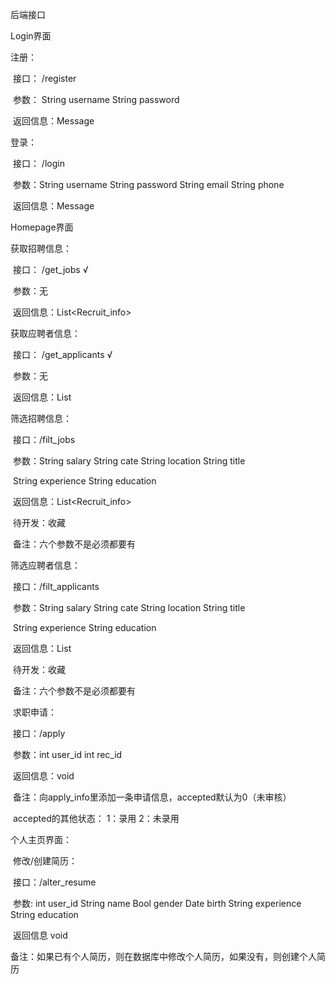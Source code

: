 后端接口

Login界面

  注册：  

​          接口： /register      

​          参数： String username    String password

​          返回信息：Message

  登录：

​          接口： /login

​          参数：String username    String password    String email    String phone

​          返回信息：Message

Homepage界面

  获取招聘信息：

​          接口： /get_jobs  √

​          参数：无

​          返回信息：List<Recruit_info>

   获取应聘者信息：

​          接口： /get_applicants   √

​          参数：无

​          返回信息：List<resume>

   筛选招聘信息：

​          接口：/filt_jobs

​          参数：String salary    String cate   String location    String title    

​                     String experience   String education

​          返回信息：List<Recruit_info>

​          待开发：收藏

​          备注：六个参数不是必须都要有

   筛选应聘者信息：

​          接口：/filt_applicants

​          参数：String salary    String cate   String location    String title    

​                     String experience   String education

​          返回信息：List<resume>

​          待开发：收藏

​          备注：六个参数不是必须都要有

​    求职申请：

​          接口：/apply

​          参数：int user_id    int rec_id

​          返回信息：void

​          备注：向apply_info里添加一条申请信息，accepted默认为0（未审核）

​                     accepted的其他状态： 1：录用  2：未录用

个人主页界面：

​    修改/创建简历：    

​        接口：/alter_resume

​        参数: int user_id    String name   Bool gender   Date birth    String    experience    String education  

​        返回信息 void

​        备注：如果已有个人简历，则在数据库中修改个人简历，如果没有，则创建个人简历

​    

